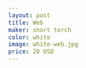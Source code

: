 ```yaml
---
layout: post
title: Web
maker: short torch
color: white 
image: white-web.jpg
price: 20 USD
---
```

